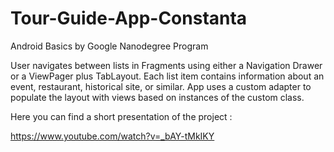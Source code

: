 # Tour-Guide-App-Constanta
Android Basics by Google Nanodegree Program


User navigates between lists in Fragments using either a Navigation Drawer or a ViewPager plus TabLayout.
Each list item contains information about an event, restaurant, historical site, or similar.
App uses a custom adapter to populate the layout with views based on instances of the custom class.


Here you can find a short presentation of the project :

https://www.youtube.com/watch?v=_bAY-tMkIKY
